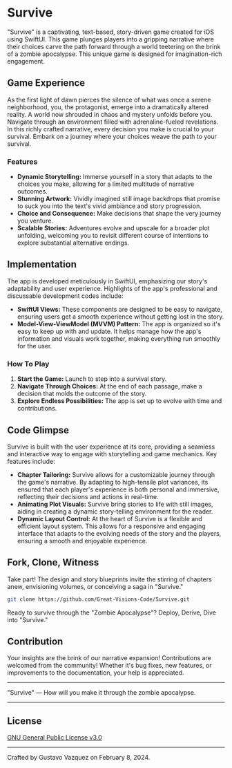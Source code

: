 # Survive


"Survive" is a captivating, text-based, story-driven game created for iOS using SwiftUI. This game plunges players into a gripping narrative where their choices carve the path forward through a world teetering on the brink of a zombie apocalypse. This unique game is designed for imagination-rich engagement.

## Game Experience

As the first light of dawn pierces the silence of what was once a serene neighborhood, you, the protagonist, emerge into a dramatically altered reality. A world now shrouded in chaos and mystery unfolds before you. Navigate through an environment filled with adrenaline-fueled revelations. In this richly crafted narrative, every decision you make is crucial to your survival. Embark on a journey where your choices weave the path to your survival.

### Features

- **Dynamic Storytelling:** Immerse yourself in a story that adapts to the choices you make, allowing for a limited multitude of narrative outcomes.
- **Stunning Artwork:** Vividly imagined still image backdrops that promise to suck you into the text's vivid ambiance and story progression.
- **Choice and Consequence:** Make decisions that shape the very journey you venture.
- **Scalable Stories:** Adventures evolve and upscale for a broader plot unfolding, welcoming you to revisit different course of intentions to explore substantial alternative endings.

## Implementation

The app is developed meticulously in SwiftUI, emphasizing our story's adaptability and user experience. Highlights of the app's professional and discussable development codes include:

- **SwiftUI Views:** These components are designed to be easy to navigate, ensuring users get a smooth experience without getting lost in the story.
- **Model-View-ViewModel (MVVM) Pattern:** The app is organized so it's easy to keep up with and update. It helps manage how the app's information and visuals work together, making everything run smoothly for the user.

### How To Play

1. **Start the Game:** Launch to step into a survival story.
2. **Navigate Through Choices:** At the end of each passage, make a decision that molds the outcome of the story. 
3. **Explore Endless Possibilities:** The app is set up to evolve with time and contributions. 

## Code Glimpse

Survive is built with the user experience at its core, providing a seamless and interactive way to engage with storytelling and game mechanics. Key features include:

- **Chapter Tailoring:** Survive allows for a customizable journey through the game's narrative. By adapting to high-tensile plot variances, its ensured that each player's experience is both personal and immersive, reflecting their decisions and actions in real-time.
- **Animating Plot Visuals:** Survive bring stories to life with still images, aiding in creating a dynamic story-telling environment for the reader.  
- **Dynamic Layout Control:** At the heart of Survive is a flexible and efficient layout system. This allows for a responsive and engaging interface that adapts to the evolving needs of the story and the players, ensuring a smooth and enjoyable experience.

## Fork, Clone, Witness

Take part! The design and story blueprints invite the stirring of chapters anew, envisioning volumes, or conceiving a saga in "Survive."

```sh
git clone https://github.com/Great-Visions-Code/Survive.git
```

Ready to survive through the "Zombie Apocalypse"? Deploy, Derive, Dive into "Survive."

## Contribution

Your insights are the brink of our narrative expansion! Contributions are welcomed from the community! Whether it's bug fixes, new features, or improvements to the documentation, your help is appreciated.

---

"Survive" — How will you make it through the zombie apocalypse.
___

## License

[GNU General Public License v3.0](LICENSE)
___

Crafted by Gustavo Vazquez on February 8, 2024.
